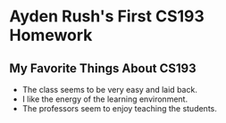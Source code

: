 # Ayden Rush's First CS193 Homework
## My Favorite Things About CS193
- The class seems to be very easy and laid back.
- I like the energy of the learning environment.
- The professors seem to enjoy teaching the students.
